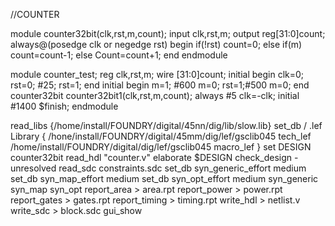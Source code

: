 //COUNTER

module counter32bit(clk,rst,m,count);
input clk,rst,m;
output reg[31:0]count;
always@(posedge clk or negedge rst)
begin
if(!rst)
count=0;
else if(m)
count=count-1;
else
Count=count+1;
end
endmodule
  
  
module counter_test;
reg clk,rst,m;
wire [31:0]count;
initial
begin
clk=0;
rst=0;
#25;
rst=1;
end
initial
begin
m=1;
#600 m=0;
rst=1;#500 m=0;
end
counter32bit counter32bit1(clk,rst,m,count);
always #5 clk=-clk;
initial
#1400 $finish;
endmodule


read_libs {/home/install/FOUNDRY/digital/45nn/dig/lib/slow.lib}
set_db / .lef Library { /hone/install/FOUNDRY/digital/45mm/dig/lef/gsclib045 tech_lef /home/install/FOUNDRY/digital/dig/lef/gsclib045 macro_lef }
set DESIGN counter32bit
read_hdl "counter.v"
elaborate $DESIGN
check_design -unresolved
read_sdc constraints.sdc
set_db syn_generic_effort medium
set_db syn_map_effort medium
set_db syn_opt_effort medium
syn_generic
syn_map
syn_opt
report_area > area.rpt
report_power > power.rpt
report_gates > gates.rpt
report_timing > timing.rpt
write_hdl > netlist.v
write_sdc > block.sdc
gui_show
